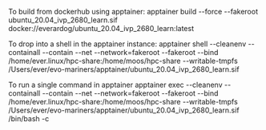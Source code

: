 To build from dockerhub using apptainer:
apptainer build --force --fakeroot ubuntu_20.04_ivp_2680_learn.sif docker://everardog/ubuntu_20.04_ivp_2680_learn:latest

To drop into a shell in the apptainer instance:
apptainer shell --cleanenv --containall --contain --net --network=fakeroot --fakeroot --bind /home/ever.linux/hpc-share:/home/moos/hpc-share --writable-tmpfs /Users/ever/evo-mariners/apptainer/ubuntu_20.04_ivp_2680_learn.sif

To run a single command in apptainer
apptainer exec --cleanenv --containall --contain --net --network=fakeroot --fakeroot --bind /home/ever.linux/hpc-share:/home/moos/hpc-share --writable-tmpfs /Users/ever/evo-mariners/apptainer/ubuntu_20.04_ivp_2680_learn.sif /bin/bash -c